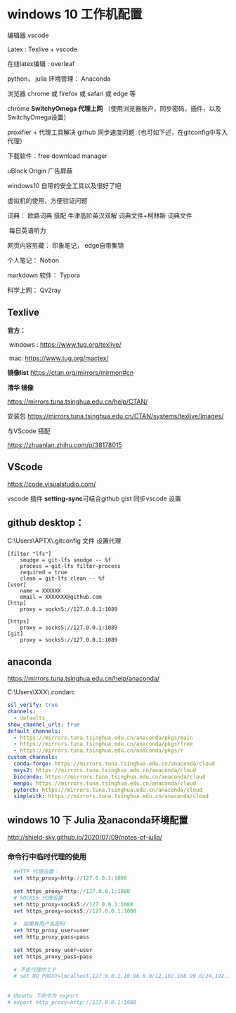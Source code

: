 # windows 10 工作机配置

编辑器 vscode

Latex : Texlive + vscode

在线latex编辑 : overleaf

python， julia 环境管理： Anaconda



浏览器 chrome 或 firefox 或 safari 或 edge 等

chrome **SwitchyOmega 代理上网** （使用浏览器账户，同步密码，插件，以及SwitchyOmega设置）

proxifier + 代理工具解决 github 同步速度问题（也可如下述，在gitconfig中写入代理）



下载软件：free download manager

uBlock Origin 广告屏蔽



windows10 自带的安全工具以及很好了吧

虚拟机的使用，方便验证问题

词典： 欧路词典 搭配 牛津高阶英汉双解 词典文件+柯林斯 词典文件

​			每日英语听力



网页内容剪藏： 印象笔记， edge自带集锦

个人笔记： Notion

markdown 软件： Typora

科学上网： Qv2ray 





## Texlive

**官方：**

​	windows : https://www.tug.org/texlive/

​	mac: https://www.tug.org/mactex/

**镜像list**	https://ctan.org/mirrors/mirmon#cn



**清华 镜像** 

https://mirrors.tuna.tsinghua.edu.cn/help/CTAN/

安装包 https://mirrors.tuna.tsinghua.edu.cn/CTAN/systems/texlive/Images/



与VScode 搭配

https://zhuanlan.zhihu.com/p/38178015



## VScode 

https://code.visualstudio.com/

vscode 插件 **setting-sync**可结合github gist 同步vscode 设置



## github  desktop：

C:\Users\APTX\\.gitconfig 文件  设置代理

```properties
[filter "lfs"]
	smudge = git-lfs smudge -- %f
	process = git-lfs filter-process
	required = true
	clean = git-lfs clean -- %f
[user]
	name = XXXXXX
	email = XXXXXXX@github.com
[http]
	proxy = socks5://127.0.0.1:1089

[https]
	proxy = socks5://127.0.0.1:1089
[git]
	proxy = socks5://127.0.0.1:1089
```



## anaconda

https://mirrors.tuna.tsinghua.edu.cn/help/anaconda/

C:\Users\XXX\\.condarc

```yaml
ssl_verify: true
channels:
  - defaults
show_channel_urls: true
default_channels:
  - https://mirrors.tuna.tsinghua.edu.cn/anaconda/pkgs/main
  - https://mirrors.tuna.tsinghua.edu.cn/anaconda/pkgs/free
  - https://mirrors.tuna.tsinghua.edu.cn/anaconda/pkgs/r
custom_channels:
  conda-forge: https://mirrors.tuna.tsinghua.edu.cn/anaconda/cloud
  msys2: https://mirrors.tuna.tsinghua.edu.cn/anaconda/cloud
  bioconda: https://mirrors.tuna.tsinghua.edu.cn/anaconda/cloud
  menpo: https://mirrors.tuna.tsinghua.edu.cn/anaconda/cloud
  pytorch: https://mirrors.tuna.tsinghua.edu.cn/anaconda/cloud
  simpleitk: https://mirrors.tuna.tsinghua.edu.cn/anaconda/cloud

```



## windows 10 下 Julia 及anaconda环境配置

http://shield-sky.github.io/2020/07/09/notes-of-julia/



### 命令行中临时代理的使用

 ```powershell
   #HTTP 代理设置：
   set http_proxy=http://127.0.0.1:1080
   
   set https_proxy=http://127.0.0.1:1080
   # SOCKS5 代理设置：
   set http_proxy=socks5://127.0.0.1:1080
   set https_proxy=socks5://127.0.0.1:1080
   
   #  如果有用户名密码
   set http_proxy_user=user
   set http_proxy_pass=pass
   
   set https_proxy_user=user
   set https_proxy_pass=pass
   
   # 不走代理的ＩＰ
   # set NO_PROXY=localhost,127.0.0.1,10.96.0.0/12,192.168.99.0/24,192.168.39.0/24
   
   
# Ubuntu 下命令为 export
# export http_proxy=http://127.0.0.1:1080
 ```

